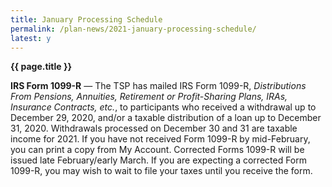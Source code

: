 ```yaml
---
title: January Processing Schedule
permalink: /plan-news/2021-january-processing-schedule/
latest: y
---
```

**{{ page.title }}**

**IRS Form 1099-R** &#8212; The TSP has mailed IRS Form 1099-R, _Distributions From Pensions, Annuities, Retirement or Profit-Sharing Plans, IRAs, Insurance Contracts, etc._, to participants who received a withdrawal up to December 29, 2020, and/or a taxable distribution of a loan up to December 31, 2020. Withdrawals processed on December 30 and 31 are taxable income for 2021. If you have not received Form 1099-R by mid-February, you can print a copy from My Account. Corrected Forms 1099-R will be issued late February/early March. If you are expecting a corrected Form 1099-R, you may wish to wait to file your taxes until you receive the form. 
